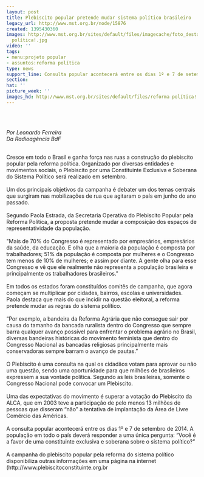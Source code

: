 ```yaml
---
layout: post
title: Plebiscito popular pretende mudar sistema político brasileiro
legacy_url: http://www.mst.org.br/node/15876
created: 1395430360
images: http://www.mst.org.br/sites/default/files/imagecache/foto_destaque/reforma
  política!.jpg
video: ''
tags:
- menu:projeto popular
- assuntos:reforma política
type: news
support_line: Consulta popular acontecerá entre os dias 1º e 7 de setembro de 2014.
section: 
hat: ''
picture_week: ''
images_hd: http://www.mst.org.br/sites/default/files/reforma política!.jpg
---
```

<p>&nbsp;</p><p><em><br>Por Leonardo Ferreira<br>Da Radioagência BdF</em></p><p><br>Cresce em todo o Brasil e ganha força nas ruas a construção do plebiscito popular pela reforma política. Organizado por diversas entidades e movimentos sociais, o Plebiscito por uma Constituinte Exclusiva e Soberana do Sistema Político será realizado em setembro.<br><br>Um dos principais objetivos da campanha é debater um dos temas centrais que surgiram nas mobilizações de rua que agitaram o país em junho do ano passado.<br><br>Segundo Paola Estrada, da Secretaria Operativa do Plebiscito Popular pela Reforma Política, a proposta pretende mudar a composição dos espaços de representatividade da população.<br><br>"Mais de 70% do Congresso é representado por empresários, empresários da saúde, da educação. E olha que a maioria da população é composta por trabalhadores; 51% da população é composta por mulheres e o Congresso tem menos de 10% de mulheres; e assim por diante. A gente olha para esse Congresso e vê que ele realmente não representa a população brasileira e principalmente os trabalhadores brasileiros."<br><br>Em todos os estados foram constituídos comitês de campanha, que agora começam se multiplicar por cidades, bairros, escolas e universidades. Paola destaca que mais do que incidir na questão eleitoral, a reforma pretende mudar as regras do sistema político.<br><br>“Por exemplo, a bandeira da Reforma Agrária que não consegue sair por causa do tamanho da bancada ruralista dentro do Congresso que sempre barra qualquer avanço possível para enfrentar o problema agrário no Brasil, diversas bandeiras históricas do movimento feminista que dentro do Congresso Nacional as bancadas religiosas principalmente mais conservadoras sempre barram o avanço de pautas.”<br><br>O Plebiscito é uma consulta na qual os cidadãos votam para aprovar ou não uma questão, sendo uma oportunidade para que milhões de brasileiros expressem a sua vontade política. Segundo as leis brasileiras, somente o Congresso Nacional pode convocar um Plebiscito.<br><br>Uma das expectativas do movimento é superar a votação do Plebiscito da ALCA, que em 2003 teve a participação de pelo menos 13 milhões de pessoas que disseram “não” a tentativa de implantação da Área de Livre Comércio das Américas.<br><br>A consulta popular acontecerá entre os dias 1º e 7 de setembro de 2014. A população em todo o país deverá responder a uma única pergunta: “Você é a favor de uma constituinte exclusiva e soberana sobre o sistema político?”<br><br>A campanha do plebiscito popular pela reforma do sistema político disponibiliza outras informações em uma página na internet (http://www.plebiscitoconstituinte.org.br<br>&nbsp;<br>&nbsp;</p><p>&nbsp;</p>
